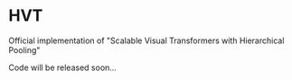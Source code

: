 # HVT
Official implementation of "Scalable Visual Transformers with Hierarchical Pooling"

Code will be released soon...
